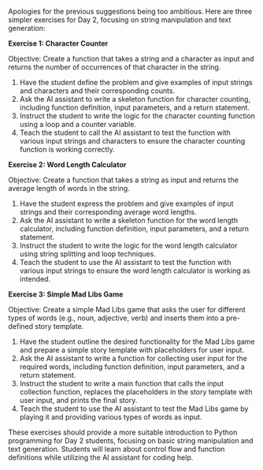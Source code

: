 Apologies for the previous suggestions being too ambitious. Here are three simpler exercises for Day 2, focusing on string manipulation and text generation:

**Exercise 1: Character Counter**

Objective: Create a function that takes a string and a character as input and returns the number of occurrences of that character in the string.

1. Have the student define the problem and give examples of input strings and characters and their corresponding counts.
2. Ask the AI assistant to write a skeleton function for character counting, including function definition, input parameters, and a return statement.
3. Instruct the student to write the logic for the character counting function using a loop and a counter variable.
4. Teach the student to call the AI assistant to test the function with various input strings and characters to ensure the character counting function is working correctly.

**Exercise 2: Word Length Calculator**

Objective: Create a function that takes a string as input and returns the average length of words in the string.

1. Have the student express the problem and give examples of input strings and their corresponding average word lengths.
2. Ask the AI assistant to write a skeleton function for the word length calculator, including function definition, input parameters, and a return statement.
3. Instruct the student to write the logic for the word length calculator using string splitting and loop techniques.
4. Teach the student to use the AI assistant to test the function with various input strings to ensure the word length calculator is working as intended.

**Exercise 3: Simple Mad Libs Game**

Objective: Create a simple Mad Libs game that asks the user for different types of words (e.g., noun, adjective, verb) and inserts them into a pre-defined story template.

1. Have the student outline the desired functionality for the Mad Libs game and prepare a simple story template with placeholders for user input.
2. Ask the AI assistant to write a function for collecting user input for the required words, including function definition, input parameters, and a return statement.
3. Instruct the student to write a main function that calls the input collection function, replaces the placeholders in the story template with user input, and prints the final story.
4. Teach the student to use the AI assistant to test the Mad Libs game by playing it and providing various types of words as input.

These exercises should provide a more suitable introduction to Python programming for Day 2 students, focusing on basic string manipulation and text generation. Students will learn about control flow and function definitions while utilizing the AI assistant for coding help.